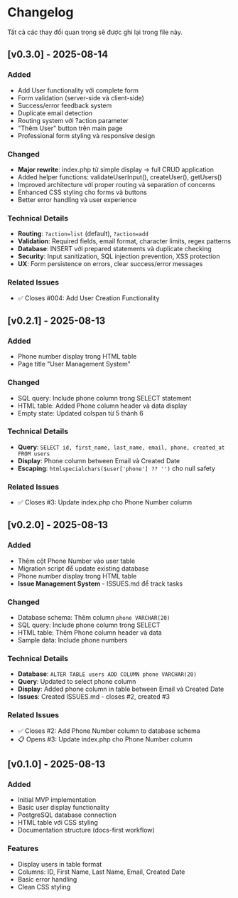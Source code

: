 # Changelog

Tất cả các thay đổi quan trọng sẽ được ghi lại trong file này.

## [v0.3.0] - 2025-08-14

### Added
- Add User functionality với complete form
- Form validation (server-side và client-side)
- Success/error feedback system
- Duplicate email detection
- Routing system với ?action parameter
- "Thêm User" button trên main page
- Professional form styling và responsive design

### Changed
- **Major rewrite**: index.php từ simple display → full CRUD application
- Added helper functions: validateUserInput(), createUser(), getUsers()
- Improved architecture với proper routing và separation of concerns
- Enhanced CSS styling cho forms và buttons
- Better error handling và user experience

### Technical Details
- **Routing**: `?action=list` (default), `?action=add`
- **Validation**: Required fields, email format, character limits, regex patterns
- **Database**: INSERT với prepared statements và duplicate checking
- **Security**: Input sanitization, SQL injection prevention, XSS protection
- **UX**: Form persistence on errors, clear success/error messages

### Related Issues
- ✅ Closes #004: Add User Creation Functionality

## [v0.2.1] - 2025-08-13

### Added
- Phone number display trong HTML table
- Page title "User Management System"

### Changed
- SQL query: Include phone column trong SELECT statement
- HTML table: Added Phone column header và data display
- Empty state: Updated colspan từ 5 thành 6

### Technical Details
- **Query**: `SELECT id, first_name, last_name, email, phone, created_at FROM users`
- **Display**: Phone column between Email và Created Date
- **Escaping**: `htmlspecialchars($user['phone'] ?? '')` cho null safety

### Related Issues
- ✅ Closes #3: Update index.php cho Phone Number column

## [v0.2.0] - 2025-08-13

### Added
- Thêm cột Phone Number vào user table
- Migration script để update existing database
- Phone number display trong HTML table
- **Issue Management System** - ISSUES.md để track tasks

### Changed
- Database schema: Thêm column `phone VARCHAR(20)`
- SQL query: Include phone column trong SELECT
- HTML table: Thêm Phone column header và data
- Sample data: Include phone numbers

### Technical Details
- **Database**: `ALTER TABLE users ADD COLUMN phone VARCHAR(20)`
- **Query**: Updated to select phone column
- **Display**: Added phone column in table between Email và Created Date
- **Issues**: Created ISSUES.md - closes #2, created #3

### Related Issues
- ✅ Closes #2: Add Phone Number column to database schema
- 📋 Opens #3: Update index.php cho Phone Number column

## [v0.1.0] - 2025-08-13

### Added
- Initial MVP implementation
- Basic user display functionality  
- PostgreSQL database connection
- HTML table với CSS styling
- Documentation structure (docs-first workflow)

### Features
- Display users in table format
- Columns: ID, First Name, Last Name, Email, Created Date
- Basic error handling
- Clean CSS styling
